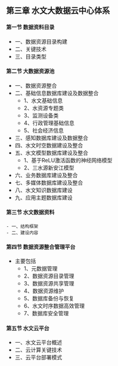 ## 第三章 水文大数据云中心体系
#### 第一节 数据资料目录
- 一、数据资源目录构建
- 二、关键技术
- 三、目录类型
#### 第二节 大数据资源池
- 一、数据资源整合
- 二、基础信息数据库建设及数据整合
	- 1、水文基础信息
	- 2、水资源专题类
	- 3、监测设备类
	- 4、行政管理基础信息
	- 5、社会经济信息
- 三、感知数据库建设及数据整合
- 四、水文时空数据建设及整合
- 五、水文模型数据库建设及整合
	- 1、基于ReLU激活函数的神经网络模型
	- 2、三水源新安江模型
- 六、业务数据库建设及整合
- 七、多媒体数据库建设及整合
- 八、水文知识数据库建设
- 九、应用主题数据库建设
#### 第三节 水文数据资料
	- 一、结构框架
	- 二、建设内容
#### 第四节 数据资源整合管理平台
- 主要包括
	- 1、元数据管理
	- 2、数据资源目录管理
	- 3、数据资源共享管理
	- 4、数据资源维护
	- 5、数据库备份与恢复
	- 6、水文时序数据高效管理
	- 7、数据库安全管理
#### 第五节 水文云平台
- 一、水文云平台概述
- 二、云计算关键技术
- 三、云平台部署模式
